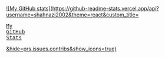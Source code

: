 [![My GitHub stats](https://github-readme-stats.vercel.app/api?username=shahnazi2002&theme=react&custom_title=<pre>My GitHub Stats</pre>&hide=prs,issues,contribs&show_icons=true)](https://github.com/anuraghazra/github-readme-stats)
